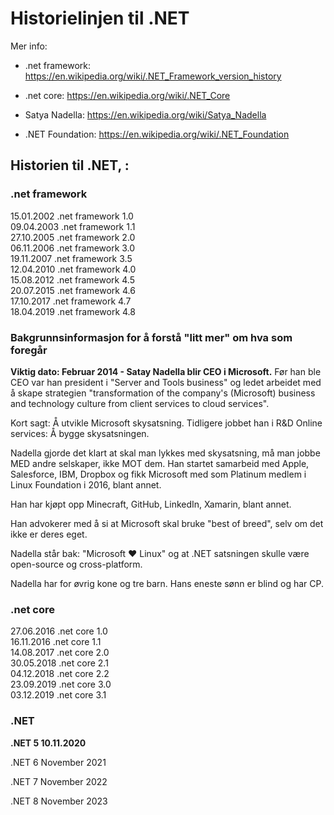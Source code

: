 # Historielinjen til .NET

Mer info: 

* .net framework: https://en.wikipedia.org/wiki/.NET_Framework_version_history

* .net core: https://en.wikipedia.org/wiki/.NET_Core 

* Satya Nadella: https://en.wikipedia.org/wiki/Satya_Nadella
* .NET Foundation: https://en.wikipedia.org/wiki/.NET_Foundation

## Historien til .NET, : 

### **.net framework**

15.01.2002	.net framework 1.0  
09.04.2003	.net framework 1.1  
27.10.2005	.net framework 2.0  
06.11.2006	.net framework 3.0  
19.11.2007	.net framework 3.5  
12.04.2010	.net framework 4.0  
15.08.2012	.net framework 4.5  
20.07.2015	.net framework 4.6  
17.10.2017	.net framework 4.7  
18.04.2019	.net framework 4.8

### Bakgrunnsinformasjon for å forstå "litt mer" om hva som foregår

**Viktig dato: Februar 2014 - Satay Nadella blir CEO i Microsoft.** 
Før han ble CEO var han president i "Server and Tools business" og ledet arbeidet med å skape strategien "transformation of the company's (Microsoft) business and technology culture from client services to cloud services".  

Kort sagt: Å utvikle Microsoft skysatsning. 
Tidligere jobbet han i R&D Online services: Å bygge skysatsningen. 

Nadella gjorde det klart at skal man lykkes med skysatsning, må man jobbe MED andre selskaper, ikke MOT dem. Han startet samarbeid med Apple, Salesforce, IBM, Dropbox og fikk Microsoft med som Platinum medlem i Linux Foundation i 2016, blant annet. 

Han har kjøpt opp Minecraft, GitHub, LinkedIn, Xamarin, blant annet. 

Han advokerer med å si at Microsoft skal bruke "best of breed", selv om det ikke er deres eget. 

Nadella står bak: "Microsoft ❤️ Linux" og at .NET satsningen skulle være open-source og cross-platform. 

Nadella har for øvrig kone og tre barn. Hans eneste sønn er blind og har CP.  

### **.net core**

27.06.2016	.net core 1.0  
16.11.2016	.net core 1.1  
14.08.2017	.net core 2.0  
30.05.2018	.net core 2.1  
04.12.2018	.net core 2.2  
23.09.2019	.net core 3.0  
03.12.2019	.net core 3.1    

### **.NET**

**.NET 5	10.11.2020**

.NET 6 	November 2021

.NET 7	November 2022

.NET 8	November 2023

